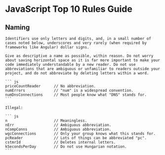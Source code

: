 # JavaScript Top 10 Rules Guide

## Naming

	Identifiers use only letters and digits, and, in a small number of cases noted below, underscores and very rarely (when required by frameworks like Angular) dollar signs.

	Give as descriptive a name as possible, within reason. Do not worry about saving horizontal space as it is far more important to make your code immediately understandable by a new reader. Do not use abbreviations that are ambiguous or unfamiliar to readers outside your project, and do not abbreviate by deleting letters within a word.
		
	``` js
	priceCountReader      // No abbreviation.
	numErrors             // "num" is a widespread convention.
	numDnsConnections     // Most people know what "DNS" stands for.
	```

	Illegal:

	``` js
	n                     // Meaningless.
	nErr                  // Ambiguous abbreviation.
	nCompConns            // Ambiguous abbreviation.
	wgcConnections        // Only your group knows what this stands for.
	pcReader              // Lots of things can be abbreviated "pc".
	cstmrId               // Deletes internal letters.
	kSecondsPerDay        // Do not use Hungarian notation.
	```